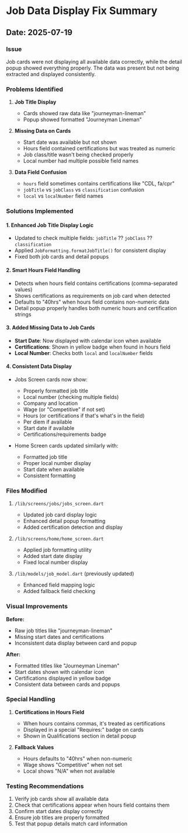 # Job Data Display Fix Summary

## Date: 2025-07-19

### Issue
Job cards were not displaying all available data correctly, while the detail popup showed everything properly. The data was present but not being extracted and displayed consistently.

### Problems Identified

1. **Job Title Display**
   - Cards showed raw data like "journeyman-lineman"
   - Popup showed formatted "Journeyman Lineman"

2. **Missing Data on Cards**
   - Start date was available but not shown
   - Hours field contained certifications but was treated as numeric
   - Job class/title wasn't being checked properly
   - Local number had multiple possible field names

3. **Data Field Confusion**
   - `hours` field sometimes contains certifications like "CDL, fa/cpr"
   - `jobTitle` vs `jobClass` vs `classification` confusion
   - `local` vs `localNumber` field names

### Solutions Implemented

#### 1. Enhanced Job Title Display Logic
- Updated to check multiple fields: `jobTitle` ?? `jobClass` ?? `classification`
- Applied `JobFormatting.formatJobTitle()` for consistent display
- Fixed both job cards and detail popups

#### 2. Smart Hours Field Handling
- Detects when hours field contains certifications (comma-separated values)
- Shows certifications as requirements on job card when detected
- Defaults to "40hrs" when hours field contains non-numeric data
- Detail popup properly handles both numeric hours and certification strings

#### 3. Added Missing Data to Job Cards
- **Start Date**: Now displayed with calendar icon when available
- **Certifications**: Shown in yellow badge when found in hours field
- **Local Number**: Checks both `local` and `localNumber` fields

#### 4. Consistent Data Display
- Jobs Screen cards now show:
  - Properly formatted job title
  - Local number (checking multiple fields)
  - Company and location
  - Wage (or "Competitive" if not set)
  - Hours (or certifications if that's what's in the field)
  - Per diem if available
  - Start date if available
  - Certifications/requirements badge

- Home Screen cards updated similarly with:
  - Formatted job title
  - Proper local number display
  - Start date when available
  - Consistent formatting

### Files Modified
1. `/lib/screens/jobs/jobs_screen.dart`
   - Updated job card display logic
   - Enhanced detail popup formatting
   - Added certification detection and display

2. `/lib/screens/home/home_screen.dart`
   - Applied job formatting utility
   - Added start date display
   - Fixed local number display

3. `/lib/models/job_model.dart` (previously updated)
   - Enhanced field mapping logic
   - Added fallback field checking

### Visual Improvements

**Before:**
- Raw job titles like "journeyman-lineman"
- Missing start dates and certifications
- Inconsistent data display between card and popup

**After:**
- Formatted titles like "Journeyman Lineman"
- Start dates shown with calendar icon
- Certifications displayed in yellow badge
- Consistent data between cards and popups

### Special Handling

1. **Certifications in Hours Field**
   - When hours contains commas, it's treated as certifications
   - Displayed in a special "Requires:" badge on cards
   - Shown in Qualifications section in detail popup

2. **Fallback Values**
   - Hours defaults to "40hrs" when non-numeric
   - Wage shows "Competitive" when not set
   - Local shows "N/A" when not available

### Testing Recommendations
1. Verify job cards show all available data
2. Check that certifications appear when hours field contains them
3. Confirm start dates display correctly
4. Ensure job titles are properly formatted
5. Test that popup details match card information